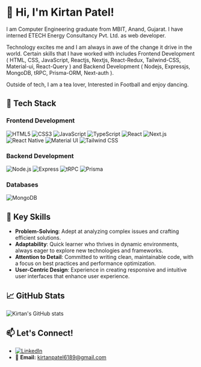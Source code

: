 # 👋 Hi, I'm Kirtan Patel!

I am Computer Engineering graduate from MBIT, Anand, Gujarat. I have interned ETECH Energy Consultancy Pvt. Ltd. as web developer.

Technology excites me and I am always in awe of the change it drive in the world. Certain skills that I have worked with includes Frontend Development ( HTML, CSS, JavaScript, Reactjs, Nextjs, React-Redux, Tailwind-CSS, Material-ui, React-Query ) and Backend Development ( Nodejs, Expressjs, MongoDB, tRPC, Prisma-ORM, Next-auth ).

Outside of tech, I am a tea lover, Interested in Football and enjoy dancing.



## 🔧 Tech Stack

### **Frontend Development**

![HTML5](https://img.shields.io/badge/HTML5-E34F26?style=flat&logo=html5&logoColor=white)
![CSS3](https://img.shields.io/badge/CSS3-1572B6?style=flat&logo=css3&logoColor=white)
![JavaScript](https://img.shields.io/badge/JavaScript-323330?style=flat&logo=javascript&logoColor=F7DF1E)
![TypeScript](https://img.shields.io/badge/TypeScript-007ACC?style=flat&logo=typescript&logoColor=white)
![React](https://img.shields.io/badge/React-20232A?style=flat&logo=react&logoColor=61DAFB)
![Next.js](https://img.shields.io/badge/Next.js-000000?style=flat&logo=nextdotjs&logoColor=white)
![React Native](https://img.shields.io/badge/React_Native-20232A?style=flat&logo=react&logoColor=61DAFB)
![Material UI](https://img.shields.io/badge/Material--UI-0081CB?style=flat&logo=mui&logoColor=white)
![Tailwind CSS](https://img.shields.io/badge/Tailwind_CSS-38B2AC?style=flat&logo=tailwind-css&logoColor=white)

### **Backend Development**

![Node.js](https://img.shields.io/badge/Node.js-339933?style=flat&logo=nodedotjs&logoColor=white)
![Express](https://img.shields.io/badge/Express-000000?style=flat&logo=express&logoColor=white)
![tRPC](https://img.shields.io/badge/tRPC-2596be?style=flat&logo=trpc&logoColor=white)
![Prisma](https://img.shields.io/badge/Prisma-2D3748?style=flat&logo=prisma&logoColor=white)

### **Databases**

![MongoDB](https://img.shields.io/badge/MongoDB-47A248?style=flat&logo=mongodb&logoColor=white)



## 🌟 Key Skills

- **Problem-Solving**: Adept at analyzing complex issues and crafting efficient solutions.
- **Adaptability**: Quick learner who thrives in dynamic environments, always eager to explore new technologies and frameworks.
- **Attention to Detail**: Committed to writing clean, maintainable code, with a focus on best practices and performance optimization.
- **User-Centric Design**: Experience in creating responsive and intuitive user interfaces that enhance user experience.



## 📈 GitHub Stats

![Kirtan's GitHub stats](https://github-readme-stats.vercel.app/api?username=kirtanp04&show_icons=true&theme=radical)



## 📫 Let's Connect!

- [![LinkedIn](https://img.shields.io/badge/LinkedIn-0A66C2?style=flat&logo=linkedin&logoColor=white)](https://linkedin.com/in/kirtanp04)
- 📧 **Email:** [kirtanpatel6189@gmail.com](mailto:kirtanpatel6189@gmail.com)
